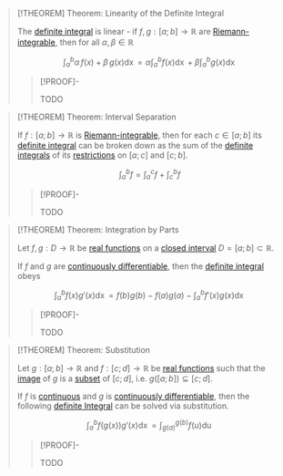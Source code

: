 >[!THEOREM] Theorem: Linearity of the Definite Integral
>
>The [definite integral](Definite%20Integral.md) is linear - if $f,g: [a;b] \to \mathbb{R}$ are [Riemann-integrable](Riemann-Integrability.md), then for all $\alpha,\beta \in \mathbb{R}$
>
>$$
>\int_a^b \alpha \, f(x) + \beta\, g(x) \mathop{\mathrm{d}x} = \alpha \int_a^b f(x) \mathop{\mathrm{d}x} + \beta \int_a^b g(x) \mathop{\mathrm{d}x}
>$$
>
>>[!PROOF]-
>>
>>TODO
>>
>

>[!THEOREM] Theorem: Interval Separation
>
>If $f: [a;b] \to \mathbb{R}$ is [Riemann-integrable](Riemann-Integrability.md), then for each $c \in [a;b]$ its [definite integral](Definite%20Integral.md) can be broken down as the sum of the [definite integrals](Definite%20Integral.md) of its [restrictions](../../../../Functions/Restriction.md) on $[a;c]$ and $[c;b]$.
>
>$$
>\int_a^b f = \int_a^c f + \int_c^b f
>$$
>
>>[!PROOF]-
>>
>>TODO
>>
>

>[!THEOREM] Theorem: Integration by Parts
>
>Let $f,g: D \to \mathbb{R}$ be [real functions](../../../Real%20Functions/Real%20Function.md) on a [closed interval](../../../../../Set%20Theory/Ordering/Intervals.md) $D = [a;b] \subset \mathbb{R}$.
>
>
>If $f$ and $g$ are [continuously differentiable](../../../Real%20Functions/Differentiation/Differentiability%20of%20Real%20Functions.md), then the [definite integral](Definite%20Integral.md) obeys
>
>$$
>\int_a^b f(x) g'(x) \mathop{\mathrm{d}x} = f(b)g(b) - f(a)g(a) - \int_a^b f'(x)g(x) \mathop{\mathrm{d}x}
>$$
>
>>[!PROOF]-
>>
>>TODO
>>
>

>[!THEOREM] Theorem: Substitution
>
>Let $g: [a;b] \to \mathbb{R}$ and $f: [c;d] \to \mathbb{R}$ be [real functions](../../../Real%20Functions/Real%20Function.md) such that the [image](../../../../Functions/Image%20of%20a%20Function.md) of $g$ is a [subset](../../../../../Set%20Theory/Subset.md) of $[c;d]$, i.e. $g([a;b]) \subseteq [c;d]$.
>
>If $f$ is [continuous](../../../Real%20Functions/Continuity/Continuity%20of%20Real%20Functions.md) and $g$ is [continuously differentiable](../../../Real%20Functions/Differentiation/Differentiability%20of%20Real%20Functions.md), then the following [definite Integral](Definite%20Integral.md) can be solved via substitution.
>
>$$
>\int_a^b f(g(x))g'(x) \mathop{\mathrm{d}x} = \int_{g(a)}^{g(b)} f(u) \mathop{\mathrm{d}u}
>$$
>
>>[!PROOF]-
>>
>>TODO
>>
>